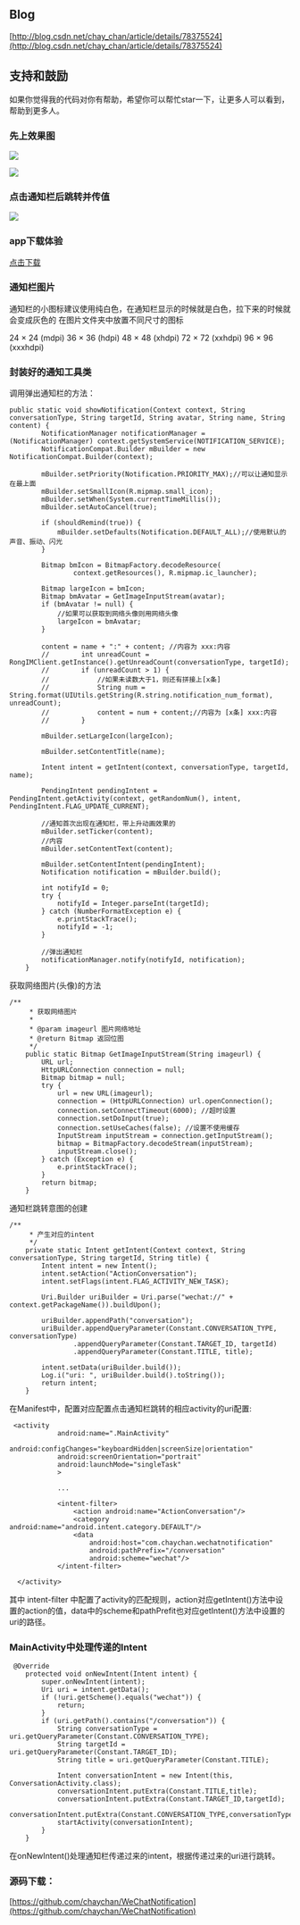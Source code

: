 ## Blog
[http://blog.csdn.net/chay_chan/article/details/78375524](http://blog.csdn.net/chay_chan/article/details/78375524)

## 支持和鼓励

如果你觉得我的代码对你有帮助，希望你可以帮忙star一下，让更多人可以看到，帮助到更多人。

### 先上效果图
![](http://img.blog.csdn.net/20171028122458460?watermark/2/text/aHR0cDovL2Jsb2cuY3Nkbi5uZXQvQ2hheV9DaGFu/font/5a6L5L2T/fontsize/400/fill/I0JBQkFCMA==/dissolve/70/gravity/SouthEast)


![](http://img.blog.csdn.net/20171028122519635?watermark/2/text/aHR0cDovL2Jsb2cuY3Nkbi5uZXQvQ2hheV9DaGFu/font/5a6L5L2T/fontsize/400/fill/I0JBQkFCMA==/dissolve/70/gravity/SouthEast)


### 点击通知栏后跳转并传值
![](http://img.blog.csdn.net/20171028122534451?watermark/2/text/aHR0cDovL2Jsb2cuY3Nkbi5uZXQvQ2hheV9DaGFu/font/5a6L5L2T/fontsize/400/fill/I0JBQkFCMA==/dissolve/70/gravity/SouthEast)


### app下载体验

[点击下载](https://raw.githubusercontent.com/chaychan/WeChatNotification/master/apk/wechat_notification.apk)

### 通知栏图片

通知栏的小图标建议使用纯白色，在通知栏显示的时候就是白色，拉下来的时候就会变成灰色的
在图片文件夹中放置不同尺寸的图标

24 × 24 (mdpi) 
36 × 36 (hdpi) 
48 × 48 (xhdpi) 
72 × 72 (xxhdpi) 
96 × 96 (xxxhdpi)

### 封装好的通知工具类

调用弹出通知栏的方法：

```
public static void showNotification(Context context, String conversationType, String targetId, String avatar, String name, String content) {
        NotificationManager notificationManager = (NotificationManager) context.getSystemService(NOTIFICATION_SERVICE);
        NotificationCompat.Builder mBuilder = new NotificationCompat.Builder(context);

        mBuilder.setPriority(Notification.PRIORITY_MAX);//可以让通知显示在最上面
        mBuilder.setSmallIcon(R.mipmap.small_icon);
        mBuilder.setWhen(System.currentTimeMillis());
        mBuilder.setAutoCancel(true);

        if (shouldRemind(true)) {
            mBuilder.setDefaults(Notification.DEFAULT_ALL);//使用默认的声音、振动、闪光
        }

        Bitmap bmIcon = BitmapFactory.decodeResource(
                context.getResources(), R.mipmap.ic_launcher);

        Bitmap largeIcon = bmIcon;
        Bitmap bmAvatar = GetImageInputStream(avatar);
        if (bmAvatar != null) {
            //如果可以获取到网络头像则用网络头像
            largeIcon = bmAvatar;
        }

        content = name + ":" + content; //内容为 xxx:内容
        //        int unreadCount = RongIMClient.getInstance().getUnreadCount(conversationType, targetId);
        //        if (unreadCount > 1) {
        //            //如果未读数大于1，则还有拼接上[x条]
        //            String num = String.format(UIUtils.getString(R.string.notification_num_format), unreadCount);
        //            content = num + content;//内容为 [x条] xxx:内容
        //        }

        mBuilder.setLargeIcon(largeIcon);

        mBuilder.setContentTitle(name);

        Intent intent = getIntent(context, conversationType, targetId, name);

        PendingIntent pendingIntent = PendingIntent.getActivity(context, getRandomNum(), intent, PendingIntent.FLAG_UPDATE_CURRENT);

        //通知首次出现在通知栏，带上升动画效果的
        mBuilder.setTicker(content);
        //内容
        mBuilder.setContentText(content);

        mBuilder.setContentIntent(pendingIntent);
        Notification notification = mBuilder.build();

        int notifyId = 0;
        try {
            notifyId = Integer.parseInt(targetId);
        } catch (NumberFormatException e) {
            e.printStackTrace();
            notifyId = -1;
        }

        //弹出通知栏
        notificationManager.notify(notifyId, notification);
    }
```

获取网络图片(头像)的方法

```
/**
     * 获取网络图片
     *
     * @param imageurl 图片网络地址
     * @return Bitmap 返回位图
     */
    public static Bitmap GetImageInputStream(String imageurl) {
        URL url;
        HttpURLConnection connection = null;
        Bitmap bitmap = null;
        try {
            url = new URL(imageurl);
            connection = (HttpURLConnection) url.openConnection();
            connection.setConnectTimeout(6000); //超时设置
            connection.setDoInput(true);
            connection.setUseCaches(false); //设置不使用缓存
            InputStream inputStream = connection.getInputStream();
            bitmap = BitmapFactory.decodeStream(inputStream);
            inputStream.close();
        } catch (Exception e) {
            e.printStackTrace();
        }
        return bitmap;
    }
```

通知栏跳转意图的创建

```
/**
     * 产生对应的intent
     */
    private static Intent getIntent(Context context, String conversationType, String targetId, String title) {
        Intent intent = new Intent();
        intent.setAction("ActionConversation");
        intent.setFlags(intent.FLAG_ACTIVITY_NEW_TASK);

        Uri.Builder uriBuilder = Uri.parse("wechat://" + context.getPackageName()).buildUpon();

        uriBuilder.appendPath("conversation");
        uriBuilder.appendQueryParameter(Constant.CONVERSATION_TYPE, conversationType)
                .appendQueryParameter(Constant.TARGET_ID, targetId)
                .appendQueryParameter(Constant.TITLE, title);

        intent.setData(uriBuilder.build());
        Log.i("uri: ", uriBuilder.build().toString());
        return intent;
    }
```

在Manifest中，配置对应配置点击通知栏跳转的相应activity的uri配置:

```
 <activity
            android:name=".MainActivity"
            android:configChanges="keyboardHidden|screenSize|orientation"
            android:screenOrientation="portrait"
            android:launchMode="singleTask"
            >

            ...

            <intent-filter>
                <action android:name="ActionConversation"/>
                <category android:name="android.intent.category.DEFAULT"/>
                <data
                    android:host="com.chaychan.wechatnotification"
                    android:pathPrefix="/conversation"
                    android:scheme="wechat"/>
            </intent-filter>

  </activity>
```


其中  intent-filter 中配置了activity的匹配规则，action对应getIntent()方法中设置的action的值，data中的scheme和pathPrefit也对应getIntent()方法中设置的uri的路径。

### MainActivity中处理传递的Intent

```
 @Override
    protected void onNewIntent(Intent intent) {
        super.onNewIntent(intent);
        Uri uri = intent.getData();
        if (!uri.getScheme().equals("wechat")) {
            return;
        }
        if (uri.getPath().contains("/conversation")) {
            String conversationType = uri.getQueryParameter(Constant.CONVERSATION_TYPE);
            String targetId = uri.getQueryParameter(Constant.TARGET_ID);
            String title = uri.getQueryParameter(Constant.TITLE);

            Intent conversationIntent = new Intent(this, ConversationActivity.class);
            conversationIntent.putExtra(Constant.TITLE,title);
            conversationIntent.putExtra(Constant.TARGET_ID,targetId);
            conversationIntent.putExtra(Constant.CONVERSATION_TYPE,conversationType);
            startActivity(conversationIntent);
        }
    }
```

在onNewIntent()处理通知栏传递过来的intent，根据传递过来的uri进行跳转。    

### 源码下载：

[https://github.com/chaychan/WeChatNotification](https://github.com/chaychan/WeChatNotification)